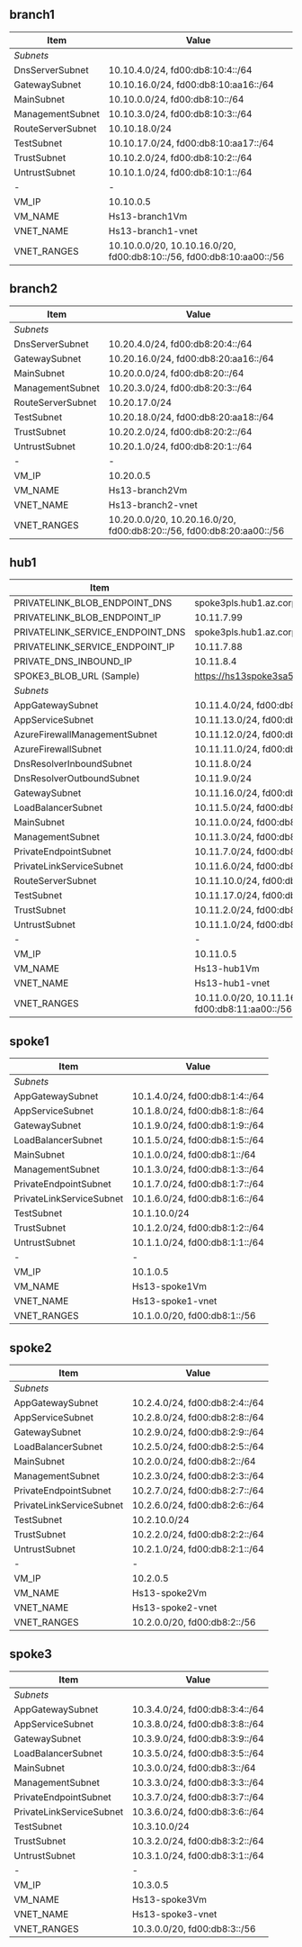 

## branch1

| Item    | Value  |
|--------|--------|
| *Subnets*|        |
| DnsServerSubnet   | 10.10.4.0/24, fd00:db8:10:4::/64   |
| GatewaySubnet   | 10.10.16.0/24, fd00:db8:10:aa16::/64   |
| MainSubnet   | 10.10.0.0/24, fd00:db8:10::/64   |
| ManagementSubnet   | 10.10.3.0/24, fd00:db8:10:3::/64   |
| RouteServerSubnet   | 10.10.18.0/24   |
| TestSubnet   | 10.10.17.0/24, fd00:db8:10:aa17::/64   |
| TrustSubnet   | 10.10.2.0/24, fd00:db8:10:2::/64   |
| UntrustSubnet   | 10.10.1.0/24, fd00:db8:10:1::/64   |
| - | -  |
| VM_IP   | 10.10.0.5   |
| VM_NAME   | Hs13-branch1Vm   |
| VNET_NAME   | Hs13-branch1-vnet   |
| VNET_RANGES   | 10.10.0.0/20, 10.10.16.0/20, fd00:db8:10::/56, fd00:db8:10:aa00::/56   |

## branch2

| Item    | Value  |
|--------|--------|
| *Subnets*|        |
| DnsServerSubnet   | 10.20.4.0/24, fd00:db8:20:4::/64   |
| GatewaySubnet   | 10.20.16.0/24, fd00:db8:20:aa16::/64   |
| MainSubnet   | 10.20.0.0/24, fd00:db8:20::/64   |
| ManagementSubnet   | 10.20.3.0/24, fd00:db8:20:3::/64   |
| RouteServerSubnet   | 10.20.17.0/24   |
| TestSubnet   | 10.20.18.0/24, fd00:db8:20:aa18::/64   |
| TrustSubnet   | 10.20.2.0/24, fd00:db8:20:2::/64   |
| UntrustSubnet   | 10.20.1.0/24, fd00:db8:20:1::/64   |
| - | -  |
| VM_IP   | 10.20.0.5   |
| VM_NAME   | Hs13-branch2Vm   |
| VNET_NAME   | Hs13-branch2-vnet   |
| VNET_RANGES   | 10.20.0.0/20, 10.20.16.0/20, fd00:db8:20::/56, fd00:db8:20:aa00::/56   |

## hub1

| Item    | Value  |
|--------|--------|
| PRIVATELINK_BLOB_ENDPOINT_DNS   | spoke3pls.hub1.az.corp   |
| PRIVATELINK_BLOB_ENDPOINT_IP   | 10.11.7.99   |
| PRIVATELINK_SERVICE_ENDPOINT_DNS   | spoke3pls.hub1.az.corp   |
| PRIVATELINK_SERVICE_ENDPOINT_IP   | 10.11.7.88   |
| PRIVATE_DNS_INBOUND_IP   | 10.11.8.4   |
| SPOKE3_BLOB_URL (Sample)   | https://hs13spoke3sa5466.blob.core.windows.net/spoke3/spoke3.txt   |
| *Subnets*|        |
| AppGatewaySubnet   | 10.11.4.0/24, fd00:db8:11:4::/64   |
| AppServiceSubnet   | 10.11.13.0/24, fd00:db8:11:13::/64   |
| AzureFirewallManagementSubnet   | 10.11.12.0/24, fd00:db8:11:12::/64   |
| AzureFirewallSubnet   | 10.11.11.0/24, fd00:db8:11:11::/64   |
| DnsResolverInboundSubnet   | 10.11.8.0/24   |
| DnsResolverOutboundSubnet   | 10.11.9.0/24   |
| GatewaySubnet   | 10.11.16.0/24, fd00:db8:11:aa16::/64   |
| LoadBalancerSubnet   | 10.11.5.0/24, fd00:db8:11:5::/64   |
| MainSubnet   | 10.11.0.0/24, fd00:db8:11::/64   |
| ManagementSubnet   | 10.11.3.0/24, fd00:db8:11:3::/64   |
| PrivateEndpointSubnet   | 10.11.7.0/24, fd00:db8:11:7::/64   |
| PrivateLinkServiceSubnet   | 10.11.6.0/24, fd00:db8:11:6::/64   |
| RouteServerSubnet   | 10.11.10.0/24, fd00:db8:11:10::/64   |
| TestSubnet   | 10.11.17.0/24, fd00:db8:11:aa17::/64   |
| TrustSubnet   | 10.11.2.0/24, fd00:db8:11:2::/64   |
| UntrustSubnet   | 10.11.1.0/24, fd00:db8:11:1::/64   |
| - | -  |
| VM_IP   | 10.11.0.5   |
| VM_NAME   | Hs13-hub1Vm   |
| VNET_NAME   | Hs13-hub1-vnet   |
| VNET_RANGES   | 10.11.0.0/20, 10.11.16.0/20, fd00:db8:11::/56, fd00:db8:11:aa00::/56   |

## spoke1

| Item    | Value  |
|--------|--------|
| *Subnets*|        |
| AppGatewaySubnet   | 10.1.4.0/24, fd00:db8:1:4::/64   |
| AppServiceSubnet   | 10.1.8.0/24, fd00:db8:1:8::/64   |
| GatewaySubnet   | 10.1.9.0/24, fd00:db8:1:9::/64   |
| LoadBalancerSubnet   | 10.1.5.0/24, fd00:db8:1:5::/64   |
| MainSubnet   | 10.1.0.0/24, fd00:db8:1::/64   |
| ManagementSubnet   | 10.1.3.0/24, fd00:db8:1:3::/64   |
| PrivateEndpointSubnet   | 10.1.7.0/24, fd00:db8:1:7::/64   |
| PrivateLinkServiceSubnet   | 10.1.6.0/24, fd00:db8:1:6::/64   |
| TestSubnet   | 10.1.10.0/24   |
| TrustSubnet   | 10.1.2.0/24, fd00:db8:1:2::/64   |
| UntrustSubnet   | 10.1.1.0/24, fd00:db8:1:1::/64   |
| - | -  |
| VM_IP   | 10.1.0.5   |
| VM_NAME   | Hs13-spoke1Vm   |
| VNET_NAME   | Hs13-spoke1-vnet   |
| VNET_RANGES   | 10.1.0.0/20, fd00:db8:1::/56   |

## spoke2

| Item    | Value  |
|--------|--------|
| *Subnets*|        |
| AppGatewaySubnet   | 10.2.4.0/24, fd00:db8:2:4::/64   |
| AppServiceSubnet   | 10.2.8.0/24, fd00:db8:2:8::/64   |
| GatewaySubnet   | 10.2.9.0/24, fd00:db8:2:9::/64   |
| LoadBalancerSubnet   | 10.2.5.0/24, fd00:db8:2:5::/64   |
| MainSubnet   | 10.2.0.0/24, fd00:db8:2::/64   |
| ManagementSubnet   | 10.2.3.0/24, fd00:db8:2:3::/64   |
| PrivateEndpointSubnet   | 10.2.7.0/24, fd00:db8:2:7::/64   |
| PrivateLinkServiceSubnet   | 10.2.6.0/24, fd00:db8:2:6::/64   |
| TestSubnet   | 10.2.10.0/24   |
| TrustSubnet   | 10.2.2.0/24, fd00:db8:2:2::/64   |
| UntrustSubnet   | 10.2.1.0/24, fd00:db8:2:1::/64   |
| - | -  |
| VM_IP   | 10.2.0.5   |
| VM_NAME   | Hs13-spoke2Vm   |
| VNET_NAME   | Hs13-spoke2-vnet   |
| VNET_RANGES   | 10.2.0.0/20, fd00:db8:2::/56   |

## spoke3

| Item    | Value  |
|--------|--------|
| *Subnets*|        |
| AppGatewaySubnet   | 10.3.4.0/24, fd00:db8:3:4::/64   |
| AppServiceSubnet   | 10.3.8.0/24, fd00:db8:3:8::/64   |
| GatewaySubnet   | 10.3.9.0/24, fd00:db8:3:9::/64   |
| LoadBalancerSubnet   | 10.3.5.0/24, fd00:db8:3:5::/64   |
| MainSubnet   | 10.3.0.0/24, fd00:db8:3::/64   |
| ManagementSubnet   | 10.3.3.0/24, fd00:db8:3:3::/64   |
| PrivateEndpointSubnet   | 10.3.7.0/24, fd00:db8:3:7::/64   |
| PrivateLinkServiceSubnet   | 10.3.6.0/24, fd00:db8:3:6::/64   |
| TestSubnet   | 10.3.10.0/24   |
| TrustSubnet   | 10.3.2.0/24, fd00:db8:3:2::/64   |
| UntrustSubnet   | 10.3.1.0/24, fd00:db8:3:1::/64   |
| - | -  |
| VM_IP   | 10.3.0.5   |
| VM_NAME   | Hs13-spoke3Vm   |
| VNET_NAME   | Hs13-spoke3-vnet   |
| VNET_RANGES   | 10.3.0.0/20, fd00:db8:3::/56   |
